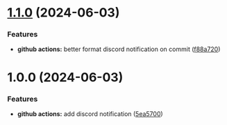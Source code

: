 # [1.1.0](https://github.com/antoniobfm/increment-git-tag/compare/v1.0.0...v1.1.0) (2024-06-03)


### Features

* **github actions:** better format discord notification on commit ([f88a720](https://github.com/antoniobfm/increment-git-tag/commit/f88a7203e5da6f85cb6888b00fe9ea6ffcf3524a))

# 1.0.0 (2024-06-03)


### Features

* **github actions:** add discord notification ([5ea5700](https://github.com/antoniobfm/increment-git-tag/commit/5ea570003e69e09312a39947220c26b65054dd20))
